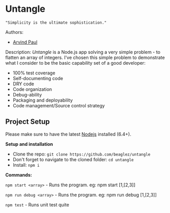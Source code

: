 # Untangle

	"Simplicity is the ultimate sophistication."

Authors:

* [Arvind Paul](https://github.com/beaglez)


Description: *Untangle* is a Node.js app solving a very simple problem - to flatten an array of integers. I've chosen this simple problem to demonstrate what I consider to be the basic capability set of a good developer:

* 100% test coverage
* Self-documenting code
* DRY code
* Code organization
* Debug-ability
* Packaging and deployability
* Code management/Source control strategy

## Project Setup

Please make sure to have the latest [Nodejs](http://www.npmjs.org/) installed (6.4+).


**Setup and installation**

* Clone the repo: `git clone https://github.com/beaglez/untangle`
* Don't forget to navigate to the cloned folder: `cd untangle`
* Install: `npm i`

**Commands:**

`npm start <array>` - Runs the program. eg: npm start [1,[2,3]]

`npm run debug <array>` - Runs the program. eg: npm run debug [1,[2,3]]

`npm test` - Runs unit test quite
